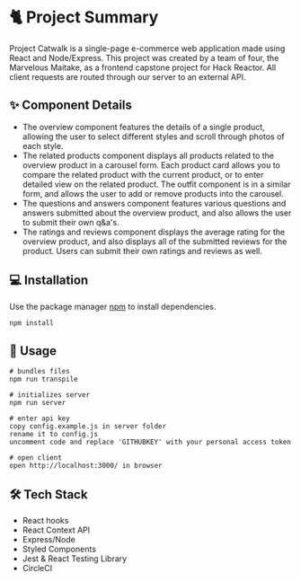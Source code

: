 # 🐈 Project Summary

Project Catwalk is a single-page e-commerce web application made using React and Node/Express. This project was created by a team of four, the Marvelous Maitake, as a frontend capstone project for Hack Reactor. All client requests are routed through our server to an external API.

## ✨ Component Details
- The overview component features the details of a single product, allowing the user to select different styles and scroll through photos of each style. 
- The related products component displays all products related to the overview product in a carousel form. Each product card allows you to compare the related product with the current product, or to enter detailed view on the related product. The outfit component is in a similar form, and allows the user to add or remove products into the carousel. 
- The questions and answers component features various questions and answers submitted about the overview product, and also allows the user to submit their own q&a's. 
- The ratings and reviews component displays the average rating for the overview product, and also displays all of the submitted reviews for the product. Users can submit their own ratings and reviews as well.

## 💻 Installation

Use the package manager [npm](https://www.npmjs.com/) to install dependencies.

```bash
npm install
```

## 🛒 Usage
```
# bundles files
npm run transpile

# initializes server
npm run server

# enter api key
copy config.example.js in server folder
rename it to config.js
uncomment code and replace 'GITHUBKEY' with your personal access token

# open client
open http://localhost:3000/ in browser
```

## 🛠️ Tech Stack
- React hooks 
- React Context API
- Express/Node
- Styled Components
- Jest & React Testing Library
- CircleCI
